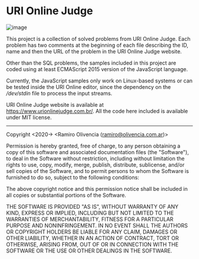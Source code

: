 # URI Online Judge

![image](https://user-images.githubusercontent.com/32349705/115640179-b3f39a00-a2ec-11eb-81fc-343fb63d086b.png)

This project is a collection of solved problems from URI Online Judge. Each problem has two comments at the beginning of each file describing the ID, name and then the URL of the problem in the URI Online Judge website.

Other than the SQL problems, the samples included in this project are coded using at least ECMAScript 2015 version of the JavaScript language.

Currently, the JavaScript samples only work on Linux-based systems or can be tested inside the URI Online editor, since the dependency on the _/dev/stdin_ file to process the input streams.

URI Online Judge website is available at https://www.urionlinejudge.com.br/. All the code here included is available under MIT license.

-----

Copyright <2020-> <Ramiro Olivencia (ramiro@olivencia.com.ar)>

Permission is hereby granted, free of charge, to any person obtaining a copy of this software and associated documentation files (the "Software"), to deal in the Software without restriction, including without limitation the rights to use, copy, modify, merge, publish, distribute, sublicense, and/or sell copies of the Software, and to permit persons to whom the Software is furnished to do so, subject to the following conditions:

The above copyright notice and this permission notice shall be included in all copies or substantial portions of the Software.

THE SOFTWARE IS PROVIDED "AS IS", WITHOUT WARRANTY OF ANY KIND, EXPRESS OR IMPLIED, INCLUDING BUT NOT LIMITED TO THE WARRANTIES OF MERCHANTABILITY, FITNESS FOR A PARTICULAR PURPOSE AND NONINFRINGEMENT. IN NO EVENT SHALL THE AUTHORS OR COPYRIGHT HOLDERS BE LIABLE FOR ANY CLAIM, DAMAGES OR OTHER LIABILITY, WHETHER IN AN ACTION OF CONTRACT, TORT OR OTHERWISE, ARISING FROM, OUT OF OR IN CONNECTION WITH THE SOFTWARE OR THE USE OR OTHER DEALINGS IN THE SOFTWARE.
